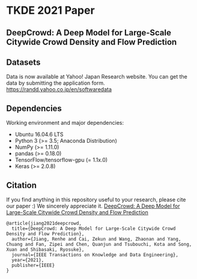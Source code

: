 # TKDE 2021 Paper
## DeepCrowd: A Deep Model for Large-Scale Citywide Crowd Density and Flow Prediction

## Datasets
Data is now available at Yahoo! Japan Research website. You can get the data by submitting the application form.
https://randd.yahoo.co.jp/en/softwaredata

## Dependencies
Working environment and major dependencies:
* Ubuntu 16.04.6 LTS
* Python 3 (>= 3.5; Anaconda Distribution)
* NumPy (>= 1.11.0)
* pandas (>= 0.18.0)
* TensorFlow/tensorflow-gpu (= 1.1x.0)
* Keras (>= 2.0.8)

## Citation
If you find anything in this repository useful to your research, please cite our paper :) We sincerely appreciate it. [DeepCrowd: A Deep Model for Large-Scale Citywide Crowd Density and Flow Prediction](https://ieeexplore.ieee.org/abstract/document/9422199)
```
@article{jiang2021deepcrowd,
  title={DeepCrowd: A Deep Model for Large-Scale Citywide Crowd Density and Flow Prediction},
  author={Jiang, Renhe and Cai, Zekun and Wang, Zhaonan and Yang, Chuang and Fan, Zipei and Chen, Quanjun and Tsubouchi, Kota and Song, Xuan and Shibasaki, Ryosuke},
  journal={IEEE Transactions on Knowledge and Data Engineering},
  year={2021},
  publisher={IEEE}
}
```
